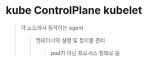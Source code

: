 # kube ControlPlane kubelet

> 각 노드에서 동작하는 agent
>
> > 컨테이너의 실행 및 정지를 관리
> >
> > > pod가 아닌 프로세스 형태로 뜸
